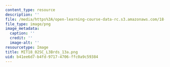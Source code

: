 ```yaml
---
content_type: resource
description: ''
file: /media/https%3A/open-learning-course-data-rc.s3.amazonaws.com/18-02sc-multivariable-calculus-fall-2010/b41ee6d7b4fd97174706ffc0a9c59384_MIT18_02SC_L3Brds_13a.png
file_type: image/png
image_metadata:
  caption: ''
  credit: ''
  image-alt: ''
resourcetype: Image
title: MIT18_02SC_L3Brds_13a.png
uid: b41ee6d7-b4fd-9717-4706-ffc0a9c59384
---
```

